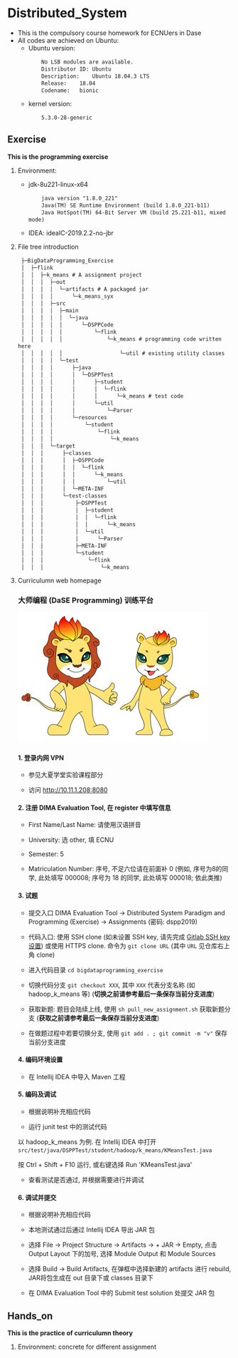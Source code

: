 # Distributed_System
- This is the compulsory course homework for ECNUers in Dase
- All codes are achieved on Ubuntu:
  - Ubuntu version:
    ```shell
        No LSB modules are available.
        Distributor ID:	Ubuntu
        Description:	Ubuntu 18.04.3 LTS
        Release:	18.04
        Codename:	bionic
    ```
  - kernel version:
    ```shell
        5.3.0-28-generic
    ```
## Exercise
**This is the programming exercise**
1. Environment: 
   - jdk-8u221-linux-x64
        ```shell
            java version "1.8.0_221"
            Java(TM) SE Runtime Environment (build 1.8.0_221-b11)
            Java HotSpot(TM) 64-Bit Server VM (build 25.221-b11, mixed mode)
        ```
   - IDEA: ideaIC-2019.2.2-no-jbr
2. File tree introduction
   ```shell
    ├─BigDataProgramming_Exercise
    │  ├─flink 
    │  │  ├─k_means # A assignment project
    │  │  │  ├─out
    │  │  │  │  └─artifacts # A packaged jar
    │  │  │  │      └─k_means_syx
    │  │  │  ├─src
    │  │  │  │  ├─main
    │  │  │  │  │  └─java
    │  │  │  │  │      └─DSPPCode
    │  │  │  │  │          └─flink
    │  │  │  │  │              └─k_means # programming code written here
    │  │  │  │  │                  └─util # existing utility classes  
    │  │  │  │  └─test
    │  │  │  │      ├─java
    │  │  │  │      │  └─DSPPTest
    │  │  │  │      │      ├─student
    │  │  │  │      │      │  └─flink
    │  │  │  │      │      │      └─k_means # test code
    │  │  │  │      │      └─util
    │  │  │  │      │          └─Parser
    │  │  │  │      └─resources
    │  │  │  │          └─student
    │  │  │  │              └─flink
    │  │  │  │                  └─k_means
    │  │  │  └─target
    │  │  │      ├─classes
    │  │  │      │  ├─DSPPCode
    │  │  │      │  │  └─flink
    │  │  │      │  │      └─k_means
    │  │  │      │  │          └─util
    │  │  │      │  └─META-INF
    │  │  │      └─test-classes
    │  │  │          ├─DSPPTest
    │  │  │          │  ├─student
    │  │  │          │  │  └─flink
    │  │  │          │  │      └─k_means
    │  │  │          │  └─util
    │  │  │          │      └─Parser
    │  │  │          ├─META-INF
    │  │  │          └─student
    │  │  │              └─flink
    │  │  │                  └─k_means
   ```
3. Curriculumn web homepage
    ### 大师编程 (DaSE Programming) 训练平台

    ![](./logo.jpg)

    #### 1. 登录内网 VPN

    - 参见大夏学堂实验课程部分

    - 访问 http://10.11.1.208:8080

    #### 2. 注册 DIMA Evaluation Tool, 在 register 中填写信息

    - First Name/Last Name: 请使用汉语拼音 

    - University: 选 other, 填 ECNU

    - Semester: 5

    - Matriculation Number: 序号, 不足六位请在前面补 0 (例如, 序号为8的同学, 此处填写 000008;
    序号为 18 的同学, 此处填写 000018; 依此类推)

    #### 3. 试题

    - 提交入口 DIMA Evaluation Tool → Distributed System Paradigm and Programming (Exercise) → Assignments (密码: dspp2019)

    - 代码入口: 使用 SSH clone (如未设置 SSH key, 请先完成 [Gitlab SSH key 设置](./SSH.md)) 或使用 HTTPS clone. 命令为 `git clone URL` (其中 `URL` 见仓库右上角 clone)

    - 进入代码目录 `cd bigdataprogramming_exercise`

    - 切换代码分支 `git checkout XXX`, 其中 `XXX` 代表分支名称 (如 hadoop_k_means 等) (**切换之前请参考最后一条保存当前分支进度**)

    - 获取新题: 题目会陆续上线, 使用 `sh pull_new_assignment.sh` 获取新题分支 (**获取之前请参考最后一条保存当前分支进度**)

    - 在做题过程中若要切换分支, 使用 `git add . ; git commit -m "v"` 保存当前分支进度

    #### 4. 编码环境设置

    - 在 Intellij IDEA 中导入 Maven 工程

    #### 5. 编码及调试

    - 根据说明补充相应代码

    - 运行 junit test 中的测试代码

    以 hadoop_k_means 为例. 在 Intellij IDEA 中打开 `src/test/java/DSPPTest/student/hadoop/k_means/KMeansTest.java`

    按 Ctrl + Shift + F10 运行, 或右键选择 Run 'KMeansTest.java'

    - 查看测试是否通过, 并根据需要进行并调试

    #### 6. 调试并提交

    - 根据说明补充相应代码

    - 本地测试通过后通过 Intellij IDEA 导出 JAR 包

    - 选择 File → Project Structure → Artifacts → + JAR → Empty, 点击 Output Layout 下的加号, 选择 Module Output 和 Module Sources

    - 选择 Build → Build Artifacts, 在弹框中选择新建的 artifacts 进行 rebuild, JAR将包生成在 out 目录下或 classes 目录下

    - 在 DIMA Evaluation Tool 中的 Submit test solution 处提交 JAR 包
## Hands_on
**This is the practice of curriculumn theory**
1. Environment: concrete for different assignment


